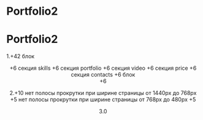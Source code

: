 # Portfolio2

# Portfolio2
1.+42
блок <header> +6
секция skills +6
секция portfolio +6
секция video +6
секция price +6
секция contacts +6
блок <footer> +6
  
2.+10 
  нет полосы прокрутки при ширине страницы от 1440рх до 768рх +5
  нет полосы прокрутки при ширине страницы от 768рх до 480рх +5

3.0
